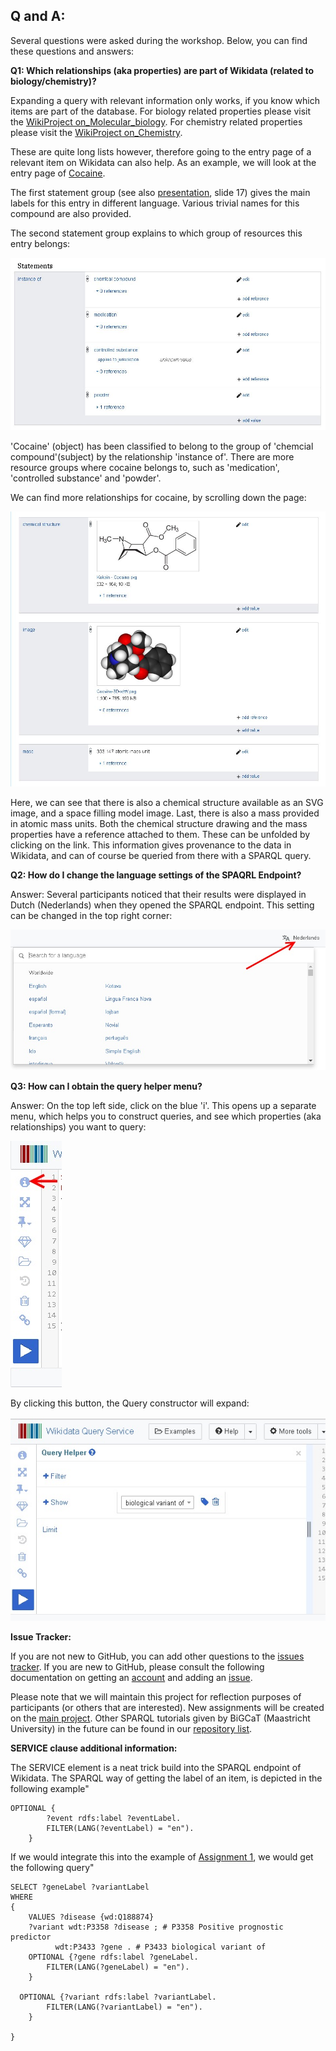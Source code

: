 ## Q and A:

Several questions were asked during the workshop. Below, you can find these questions and answers:

**Q1: Which relationships (aka properties) are part of Wikidata (related to biology/chemistry)?**

Expanding a query with relevant information only works, if you know which items are part of the database.
For biology related properties please visit the [WikiProject on_Molecular_biology](https://www.wikidata.org/wiki/Wikidata:WikiProject_Molecular_biology/Properties).
For chemistry related properties please visit the [WikiProject on_Chemistry](https://www.wikidata.org/wiki/Wikidata:WikiProject_Chemistry/Properties).

These are quite long lists however, therefore going to the entry page of a relevant item on Wikidata can also help.
As an example, we will look at the entry page of [Cocaine](https://www.wikidata.org/wiki/Q41576).

The first statement group (see also [presentation](../Presentation_introRDF.pdf), slide 17) gives the main labels for this entry in different language. 
Various trivial names for this compound are also provided.

The second statement group explains to which group of resources this entry belongs:

![Instance of](../Images/Cocaine_Instance-of.JPG)

'Cocaine' (object) has been classified to belong to the group of 'chemcial compound'(subject) by the relationship 'instance of'.
There are more resource groups where cocaine belongs to, such as 'medication', 'controlled substance' and 'powder'.

We can find more relationships for cocaine, by scrolling down the page:

![More relationships](../Images/Cocaine_other_relationships.JPG)

Here, we can see that there is also a chemical structure available as an SVG image, and a space filling model image.
Last, there is also a mass provided in atomic mass units. Both the chemical structure drawing and the mass properties have a reference attached to them. These can be unfolded by clicking on the link. This information gives provenance to the data in Wikidata, and can of course be queried from there with a SPARQL query.

**Q2: How do I change the language settings of the SPAQRL Endpoint?**

Answer: Several participants noticed that their results were displayed in Dutch (Nederlands) when they opened the SPARQL endpoint. This setting can be changed in the top right corner:

![Pref Language](../Images/Preffered_lanuage-Wikidata.jpg)

**Q3: How can I obtain the query helper menu?**

Answer: On the top left side, click on the blue 'i'. This opens up a separate menu, which helps you to construct queries, and see which properties (aka relationships) you want to query:

![Pref Language](../Images/query_helper_Wikidata.jpg)

By clicking this button, the Query constructor will expand:

![Pref Language](../Images/Query_helper_opened.jpg)

**Issue Tracker:**

If you are not new to GitHub, you can add other questions to the [issues tracker](https://github.com/BiGCAT-UM/SPARQLTutorialBioSB2019/issues).
If you are new to GitHub, please consult the following documentation on getting an [account](https://www.wikihow.com/Create-an-Account-on-GitHub) and adding an [issue](https://help.github.com/en/articles/creating-an-issue).

Please note that we will maintain this project for reflection purposes of participants (or others that are interested).
New assignments will be created on the [main project](https://github.com/DeniseSl22/SPARQLTutorialBioSB2019). Other SPARQL tutorials given by BiGCaT (Maastricht University) in the future can be found in our [repository list](https://github.com/bigcat-um).

**SERVICE clause additional information:**

The SERVICE element is a neat trick build into the SPARQL endpoint of Wikidata.
The SPARQL way of getting the label of an item, is depicted in the following example"

```sparql
OPTIONAL {
		?event rdfs:label ?eventLabel.
		FILTER(LANG(?eventLabel) = "en").
	}
```

If we would integrate this into the example of [Assignment 1](../Assignments/assignment1.md), we would get the following query"

```sparql
SELECT ?geneLabel ?variantLabel
WHERE
{ 
	VALUES ?disease {wd:Q188874}
    ?variant wdt:P3358 ?disease ; # P3358 Positive prognostic predictor
          wdt:P3433 ?gene . # P3433 biological variant of
	OPTIONAL {?gene rdfs:label ?geneLabel.
		FILTER(LANG(?geneLabel) = "en").
	}
  
  OPTIONAL {?variant rdfs:label ?variantLabel.
		FILTER(LANG(?variantLabel) = "en").
	}
  
}
```
